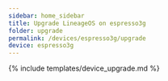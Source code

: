 ```yaml
---
sidebar: home_sidebar
title: Upgrade LineageOS on espresso3g
folder: upgrade
permalink: /devices/espresso3g/upgrade
device: espresso3g
---
```

{% include templates/device_upgrade.md %}
